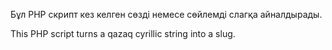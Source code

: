 
Бұл PHP скрипт кез келген сөзді немесе сөйлемді слагқа айналдырады.

This PHP script turns a qazaq cyrillic string into a slug.
